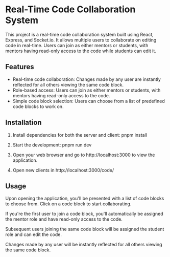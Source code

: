 # Real-Time Code Collaboration System

This project is a real-time code collaboration system built using React, Express, and Socket.io.
It allows multiple users to collaborate on editing code in real-time.
Users can join as either mentors or students, with mentors having read-only access to the code while students can edit it.

## Features

- Real-time code collaboration: Changes made by any user are instantly reflected for all others viewing the same code block.
- Role-based access: Users can join as either mentors or students, with mentors having read-only access to the code.
- Simple code block selection: Users can choose from a list of predefined code blocks to work on.

## Installation

1. Install dependencies for both the server and client:
   pnpm install

2. Start the development:
   pnpm run dev

3. Open your web browser and go to http://localhost:3000 to view the application.

4. Open new clients in http://localhost:3000/code/<number>

## Usage

Upon opening the application, you'll be presented with a list of code blocks to choose from. Click on a code block to start collaborating.

If you're the first user to join a code block, you'll automatically be assigned the mentor role and have read-only access to the code.

Subsequent users joining the same code block will be assigned the student role and can edit the code.

Changes made by any user will be instantly reflected for all others viewing the same code block.
